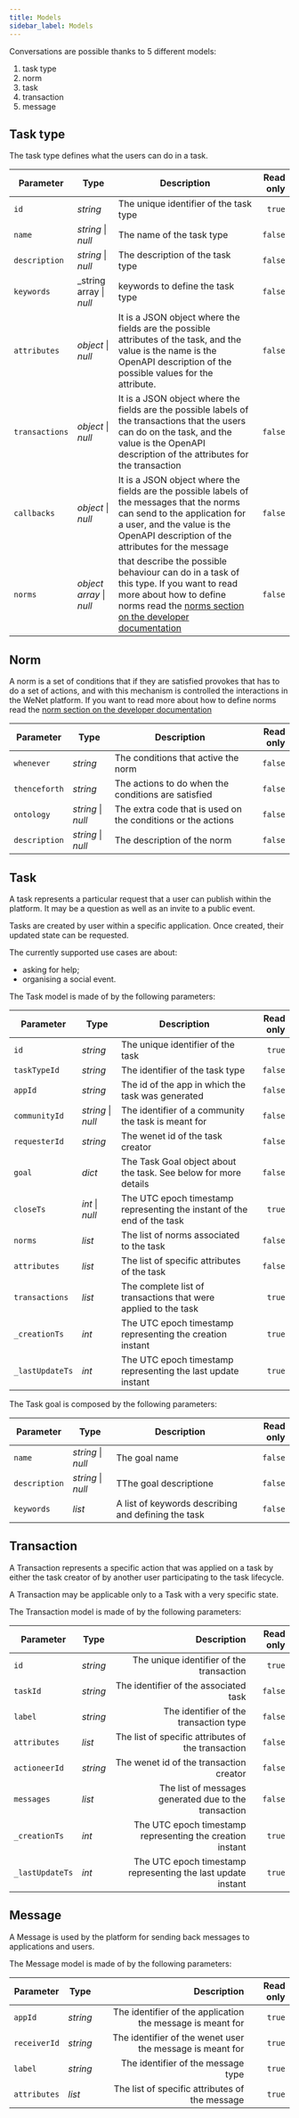 ```yaml
---
title: Models
sidebar_label: Models
---
```


Conversations are possible thanks to 5 different models:

1. task type
2. norm
3. task
4. transaction
5. message

## Task type

The task type defines what the users can do in a task.

| Parameter | Type | Description | Read only |
| ------------- | ---- | ----------- | -----: |
| `id` | _string_ | The unique identifier of the task type | `true` |
| `name` | _string_ \| _null_ | The name of the task type | `false` |
| `description` | _string_ \| _null_ | The description of the task type | `false` |
| `keywords` | _string array \| _null_ | keywords to define the task type | `false` |
| `attributes` | _object_ \| _null_ | It is a JSON object where the fields are the possible attributes of the task, and the value is the name is the OpenAPI description of the possible values for the attribute. | `false` |
| `transactions` | _object_ \| _null_ | It is a JSON object where the fields are the possible labels of the transactions that the users can do on the task, and the value is the OpenAPI description of the attributes for the transaction | `false` |
| `callbacks` | _object_ \| _null_ | It is a JSON object where the fields are the possible labels of the messages that the norms can send to the application for a user, and the value is the OpenAPI description of the attributes for the message | `false` |
| `norms` | _object array_ \| _null_ | that describe the possible behaviour can do in a task of this type. If you want to read more about how to define norms read the [norms section on the developer documentation](https://internetofus.github.io/developer/docs/tech/conversation/norms) | `false` |

## Norm

A norm is a set of conditions that if they are satisfied provokes that has to do a set of actions, and with this mechanism is controlled the interactions in the WeNet platform.
If you want to read more about how to define norms read the [norm section on the developer documentation](https://internetofus.github.io/developer/docs/tech/conversation/norms)

| Parameter | Type | Description | Read only |
| ------------- | ---- | ----------- | -----: |
| `whenever` | _string_  | The conditions that active the norm | `false` |
| `thenceforth` | _string_ | The actions to do when the conditions are satisfied | `false` |
| `ontology` | _string_ \| _null_ | The extra code that is used on the conditions or the actions | `false` |
| `description` | _string_ \| _null_ | The description of the norm | `false` |


## Task

A task represents a particular request that a user can publish within the platform.
It may be a question as well as an invite to a public event.

Tasks are created by user within a specific application.
Once created, their updated state can be requested.

The currently supported use cases are about:

* asking for help;
* organising a social event.

The Task model is made of by the following parameters:

| Parameter | Type | Description | Read only |
| ------------- | ---- | ----------- | -----: |
| `id` | _string_ | The unique identifier of the task | `true` |
| `taskTypeId` | _string_ | The identifier of the task type | `false` |
| `appId` | _string_ | The id of the app in which the task was generated | `false` |
| `communityId` | _string_ \| _null_ | The identifier of a community the task is meant for | `false` |
| `requesterId` | _string_ | The wenet id of the task creator | `false` |
| `goal` | _dict_ | The Task Goal object about the task. See below for more details | `false` |
| `closeTs` | _int_ \| _null_ | The UTC epoch timestamp representing the instant of the end of the task | `true` |
| `norms` | _list_ | The list of norms associated to the task | `false` |
| `attributes` | _list_ | The list of specific attributes of the task | `false` |
| `transactions` | _list_ | The complete list of transactions that were applied to the task | `true` |
| `_creationTs` | _int_ | The UTC epoch timestamp representing the creation instant | `true` |
| `_lastUpdateTs` | _int_ | The UTC epoch timestamp representing the last update instant | `true` |

The Task goal is composed by the following parameters:

| Parameter | Type | Description | Read only |
| ------------- | ----------- | ----- | -----: |
| `name` | _string_ \| _null_ | The goal name | `false` |
| `description` | _string_ \| _null_ | TThe goal descriptione | `false` |
| `keywords` | _list_ | A list of keywords describing and defining the task | `false` |

## Transaction

A Transaction represents a specific action that was applied on a task by either the task creator of by another user participating to the task lifecycle.

A Transaction may be applicable only to a Task with a very specific state.

The Transaction model is made of by the following parameters:

| Parameter | Type | Description | Read only |
| ------------- | ----------- | -----: | -----: |
| `id` | _string_ | The unique identifier of the transaction | `true` |
| `taskId` | _string_ | The identifier of the associated task | `false` |
| `label` | _string_ | The identifier of the transaction type | `false` |
| `attributes` | _list_ | The list of specific attributes of the transaction | `false` |
| `actioneerId` | _string_ | The wenet id of the transaction creator | `false` |
| `messages` | _list_ | The list of messages generated due to the transaction | `false` |
| `_creationTs` | _int_ | The UTC epoch timestamp representing the creation instant | `true` |
| `_lastUpdateTs` | _int_ | The UTC epoch timestamp representing the last update instant | `true` |

## Message

A Message is used by the platform for sending back messages to applications and users.

The Message model is made of by the following parameters:

| Parameter | Type | Description | Read only |
| ------------- | ----------- | -----: | -----: |
| `appId` | _string_ | The identifier of the application the message is meant for | `true` |
| `receiverId` | _string_ | The identifier of the wenet user the message is meant for | `true` |
| `label` | _string_ | The identifier of the message type | `true` |
| `attributes` | _list_ | The list of specific attributes of the message | `true` |
